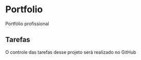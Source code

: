 # Portfolio
Portfólio profissional


## Tarefas
O controle das tarefas desse projeto será realizado no GitHub